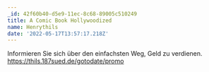 ```yaml
---
_id: 42f60b40-d5e9-11ec-8c68-89005c510249
title: A Comic Book Hollywoodized
name: Henrythils
date: '2022-05-17T13:57:17.218Z'
---
```

Informieren Sie sich über den einfachsten Weg, Geld zu verdienen. https://thils.187sued.de/gotodate/promo
